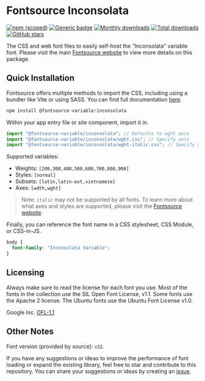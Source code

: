 # Fontsource Inconsolata

[![npm (scoped)](https://img.shields.io/npm/v/@fontsource-variable/inconsolata?color=brightgreen)](https://www.npmjs.com/package/@fontsource-variable/inconsolata) [![Generic badge](https://img.shields.io/badge/fontsource-passing-brightgreen)](https://github.com/fontsource/fontsource) [![Monthly downloads](https://badgen.net/npm/dm/@fontsource-variable/inconsolata)](https://github.com/fontsource/fontsource) [![Total downloads](https://badgen.net/npm/dt/@fontsource-variable/inconsolata)](https://github.com/fontsource/fontsource) [![GitHub stars](https://img.shields.io/github/stars/fontsource/fontsource.svg?style=social&label=Star)](https://github.com/fontsource/fontsource/stargazers)

The CSS and web font files to easily self-host the “Inconsolata” variable font. Please visit the main [Fontsource website](https://fontsource.org/fonts/inconsolata) to view more details on this package.

## Quick Installation

Fontsource offers multiple methods to import the CSS, including using a bundler like Vite or using SASS. You can find full documentation [here](https://fontsource.org/docs/getting-started/introduction).

```javascript
npm install @fontsource-variable/inconsolata
```

Within your app entry file or site component, import it in.

```javascript
import "@fontsource-variable/inconsolata"; // Defaults to wght axis
import "@fontsource-variable/inconsolata/wght.css"; // Specify axis
import "@fontsource-variable/inconsolata/wght-italic.css"; // Specify axis and style
```

Supported variables:
- Weights: `[200,300,400,500,600,700,800,900]`
- Styles: `[normal]`
- Subsets: `[latin,latin-ext,vietnamese]`
- Axes: `[wdth,wght]`

> Note: `italic` may not be supported by all fonts. To learn more about what axes and styles are supported, please visit the [Fontsource website](https://fontsource.org/fonts/inconsolata).

Finally, you can reference the font name in a CSS stylesheet, CSS Module, or CSS-in-JS.

```css
body {
  font-family: "Inconsolata Variable";
}
```

## Licensing
Always make sure to read the license for each font you use. Most of the fonts in the collection use the SIL Open Font License, v1.1. Some fonts use the Apache 2 license. The Ubuntu fonts use the Ubuntu Font License v1.0.

Google Inc.
[OFL-1.1](http://scripts.sil.org/OFL)

## Other Notes
Font version (provided by source): `v32`.

If you have any suggestions or ideas to improve the performance of font loading or expand the existing library, feel free to star and contribute to this repository. You can share your suggestions or ideas by creating an [issue](https://github.com/fontsource/fontsource/issues).
